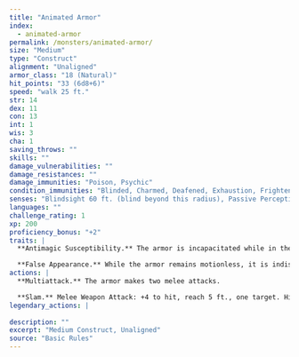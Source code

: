 ```yaml
---
title: "Animated Armor"
index:
  - animated-armor
permalink: /monsters/animated-armor/
size: "Medium"
type: "Construct"
alignment: "Unaligned"
armor_class: "18 (Natural)"
hit_points: "33 (6d8+6)"
speed: "walk 25 ft."
str: 14
dex: 11
con: 13
int: 1
wis: 3
cha: 1
saving_throws: ""
skills: ""
damage_vulnerabilities: ""
damage_resistances: ""
damage_immunities: "Poison, Psychic"
condition_immunities: "Blinded, Charmed, Deafened, Exhaustion, Frightened, Paralyzed, Petrified, Poisoned"
senses: "Blindsight 60 ft. (blind beyond this radius), Passive Perception 6"
languages: ""
challenge_rating: 1
xp: 200
proficiency_bonus: "+2"
traits: |
  **Antimagic Susceptibility.** The armor is incapacitated while in the area of an antimagic field. If targeted by dispel magic, the armor must succeed on a Constitution saving throw against the caster's spell save DC or fall unconscious for 1 minute.

  **False Appearance.** While the armor remains motionless, it is indistinguishable from a normal suit of armor.
actions: |
  **Multiattack.** The armor makes two melee attacks.

  **Slam.** Melee Weapon Attack: +4 to hit, reach 5 ft., one target. Hit: 5 (1d6 + 2) bludgeoning damage.  
legendary_actions: |
  
description: ""
excerpt: "Medium Construct, Unaligned"
source: "Basic Rules"
---
```

